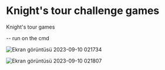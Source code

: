 # Knight's tour challenge games
 Knight's tour games
 
 -- run on the cmd 

 
![Ekran görüntüsü 2023-09-10 021734](https://github.com/thirtyfive-35/Knight-s-tour-games/assets/99458931/9656769d-650b-4b6b-91ad-628f7f23af25)



![Ekran görüntüsü 2023-09-10 021807](https://github.com/thirtyfive-35/Knight-s-tour-games/assets/99458931/435fa0a3-943f-430f-8ca7-11a59dfecf82)
